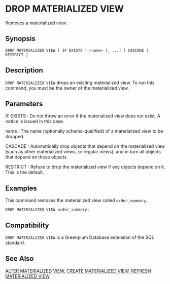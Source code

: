# DROP MATERIALIZED VIEW

Removes a materialized view.

## Synopsis

``` {#sql_command_synopsis}
DROP MATERIALIZED VIEW [ IF EXISTS ] <name> [, ...] [ CASCADE | RESTRICT ]
```

## Description

`DROP MATERIALIZED VIEW` drops an existing materialized view. To run this command, you must be the owner of the materialized view.

## Parameters

IF EXISTS
:   Do not throw an error if the materialized view does not exist. A notice is issued in this case.

name
:   The name (optionally schema-qualified) of a materialized view to be dropped.

CASCADE
:   Automatically drop objects that depend on the materialized view (such as other materialized views, or regular views), and in turn all objects that depend on those objects.

RESTRICT
:   Refuse to drop the materialized view if any objects depend on it. This is the default.

## Examples

This command removes the materialized view called `order_summary`.

```
DROP MATERIALIZED VIEW order_summary;
```

## Compatibility

`DROP MATERIALIZED VIEW` is a Greenplum Database extension of the SQL standard.

## See Also

[ALTER MATERIALIZED VIEW](/docs/sql-statements/sql-statement-alter-materialized-view.md), [CREATE MATERIALIZED VIEW](/docs/sql-statements/sql-statement-create-materialized-view.md), [REFRESH MATERIALIZED VIEW](/docs/sql-statements/sql-statement-refresh-materialized-view.md)



